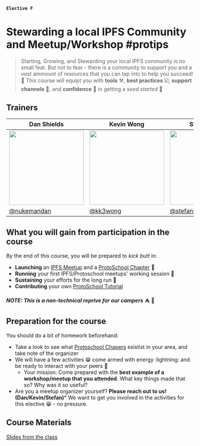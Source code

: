 #### `Elective F` 
# Stewarding a local IPFS Community and Meetup/Workshop #protips


> Starting, Growing, and Stewarding your local IPFS community is no small feat. But not to fear - there is a community to support you and a *vast* ammount of resources that you can tap into to help you succeed! :rocket: This course will equipt you with **tools** :hammer_and_pick:, **best practices** :ballot_box_with_check:, **support channels** :handshake:, and **confidence** :muscle: in getting a *seed started* :sunflower:


## Trainers

| Dan Shields                                      | Kevin Wong                                             | Stefan Hans                                          |
|-------------------------------------------------------  |------------------------------------------------------  |------------------------------------------------------  |
| <img src="https://avatars1.githubusercontent.com/u/35669742" width="200"/>   | <img src="https://avatars1.githubusercontent.com/u/43961603" width="200"/>   | <img src="https://avatars1.githubusercontent.com/u/8660482" width="200"/>   |
| [@nukemandan](https://github.com/nukemandan)                      | [@kk3wong](https://github.com/kk3wong)             | [@stefanhans](https://github.com/stefanhans)         |

## What you will gain from participation in the course

By the end of this course, you will be prepared to _kick butt_ in:
- **Launching** an [IPFS Meetup](https://www.meetup.com/pro/ipfs/) and a [ProtoSchool Chapter](https://proto.school/#/chapters) :rocket:
- **Running** your first IPFS/Protoschool meetups' working session :construction_worker:
- **Sustaining** your efforts for the long run :runner:
- **Contributing** your own [ProtoSchool Tutorial](https://proto.school/#/build)

_**NOTE: This is a non-technical reprive for our campers**_ :tent: :confetti_ball:


## Preparation for the course

You should do a bit of homework beforehand:
- Take a look to see what [Protoschool Chapers](https://proto.school/#/chapters) existist in your area, and take note of the organizer
- We will have a few activities :grin: come armed with energy :lightning: and be ready to interact with your peers :raised_hands:
  - Your mission: Come prepared with the **best example of a workshop/meetup that you attended**. What key things made that so? Why was it so useful?
- Are you a meetup organizer yourself? **Please reach out to us! (Dan/Kevin/Stefan)*** We want to get you involved in the activities for this elective :grin: - no pressure. 

## Course Materials

[Slides from the class](https://docs.google.com/presentation/d/1OLmSfOMjffl7z2ODxHaBcQBmyVEGdt8O7h3bxYv_VVI/edit?usp=sharing)
